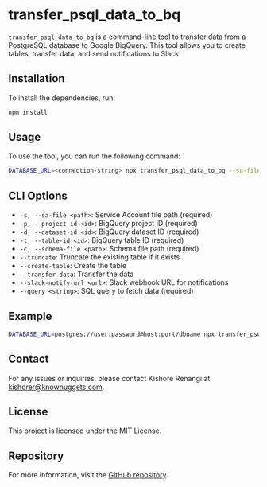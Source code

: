 # transfer_psql_data_to_bq

`transfer_psql_data_to_bq` is a command-line tool to transfer data from a PostgreSQL database to Google BigQuery. This tool allows you to create tables, transfer data, and send notifications to Slack.

## Installation

To install the dependencies, run:

```bash
npm install
```

## Usage

To use the tool, you can run the following command:

```bash
DATABASE_URL=<connection-string> npx transfer_psql_data_to_bq --sa-file path/to/keyfile.json --project-id my-project --dataset-id my-dataset --table-id my-table --schema-file path/to/schema.json --truncate --create-table --transfer-data --slack-notify-url https://hooks.slack.com/services/your/slack/webhook --query 'SELECT * FROM your_table'
```

## CLI Options

- `-s, --sa-file <path>`: Service Account file path (required)
- `-p, --project-id <id>`: BigQuery project ID (required)
- `-d, --dataset-id <id>`: BigQuery dataset ID (required)
- `-t, --table-id <id>`: BigQuery table ID (required)
- `-c, --schema-file <path>`: Schema file path (required)
- `--truncate`: Truncate the existing table if it exists
- `--create-table`: Create the table
- `--transfer-data`: Transfer the data
- `--slack-notify-url <url>`: Slack webhook URL for notifications
- `--query <string>`: SQL query to fetch data (required)

## Example

```bash
DATABASE_URL=postgres://user:password@host:port/dbname npx transfer_psql_data_to_bq --sa-file ./keyfile.json --project-id my-project --dataset-id my-dataset --table-id my-table --schema-file ./schema.json --truncate --create-table --transfer-data --slack-notify-url https://hooks.slack.com/services/your/slack/webhook --query 'SELECT * FROM your_table'
```

## Contact

For any issues or inquiries, please contact Kishore Renangi at [kishorer@knownuggets.com](mailto:kishorer@knownuggets.com).

## License

This project is licensed under the MIT License.

## Repository

For more information, visit the [GitHub repository](https://github.com/loctoc/transfer_psql_data_to_bq).